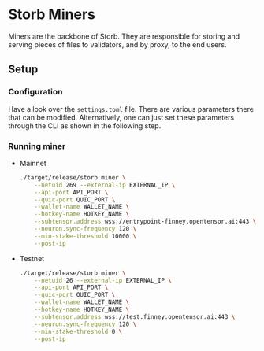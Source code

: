 # Storb Miners

Miners are the backbone of Storb. They are responsible for storing and serving pieces of files to validators, and by proxy, to the end users.

## Setup

### Configuration

Have a look over the `settings.toml` file. There are various parameters there that can be modified. Alternatively, one can just set these parameters through the CLI as shown in the following step.

### Running miner

- Mainnet
    ```bash
    ./target/release/storb miner \
        --netuid 269 --external-ip EXTERNAL_IP \
        --api-port API_PORT \
        --quic-port QUIC_PORT \
        --wallet-name WALLET_NAME \
        --hotkey-name HOTKEY_NAME \
        --subtensor.address wss://entrypoint-finney.opentensor.ai:443 \
        --neuron.sync-frequency 120 \
        --min-stake-threshold 10000 \
        --post-ip
    ```

- Testnet
    ```bash
    ./target/release/storb miner \
        --netuid 26 --external-ip EXTERNAL_IP \
        --api-port API_PORT \
        --quic-port QUIC_PORT \
        --wallet-name WALLET_NAME \
        --hotkey-name HOTKEY_NAME \
        --subtensor.address wss://test.finney.opentensor.ai:443 \
        --neuron.sync-frequency 120 \
        --min-stake-threshold 0 \
        --post-ip
    ```
